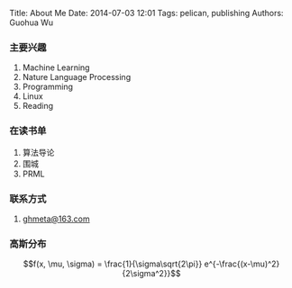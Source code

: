 Title: About Me
Date: 2014-07-03 12:01
Tags: pelican, publishing
Authors: Guohua Wu

### 主要兴趣
1. Machine Learning
2. Nature Language Processing
3. Programming
4. Linux
4. Reading

### 在读书单
1. 算法导论
2. 围城
3. PRML

### 联系方式
1. <ghmeta@163.com>

### 高斯分布
$$f(x, \mu, \sigma) = \frac{1}{\sigma\sqrt{2\pi}} e^{-\frac{(x-\mu)^2}{2\sigma^2}}$$
